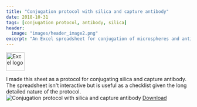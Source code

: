 ```yaml
---
title: "Conjugation protocol with silica and capture antibody"
date: 2018-10-31
tags: [conjugation protocol, antibody, silica]
header:
  image: "images/header_image2.png"
excerpt: "An Excel spreadsheet for conjugation of microspheres and antibodies"
---
```

<img src="{{ site.url }}{{site.baseurl }}/images/Excellogo.png" alt="Excel logo" width="50"/>

I made this sheet as a protocol for conjugating silica and capture antibody. The spreadsheet isn't interactive but is useful as a checklist given the long detailed nature of the protocol.
<img src="{{ site.url }}{{site.baseurl }}/images/science/conjugation_protocol_with_silica_and_capture_antibody.png" alt="Conjugation protocol with silica and capture antibody">
[Download](https://github.com/scotttmoen/Science)
